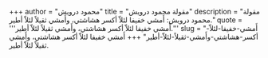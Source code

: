 +++
author = "محمود درويش"
title = "مقولة محمود درويش"
description = "مقولة محمود درويش: أَمشي خفيفا لئلاّ أكسر هشاشتي، وأَمشي ثقيلاً لئلاّ أطير."
quote = '''أَمشي خفيفا لئلاّ أكسر هشاشتي، وأَمشي ثقيلاً لئلاّ أطير.'''
slug = "أَمشي-خفيفا-لئلاّ-أكسر-هشاشتي-وأَمشي-ثقيلاً-لئلاّ-أطير"
+++
أَمشي خفيفا لئلاّ أكسر هشاشتي، وأَمشي ثقيلاً لئلاّ أطير.
